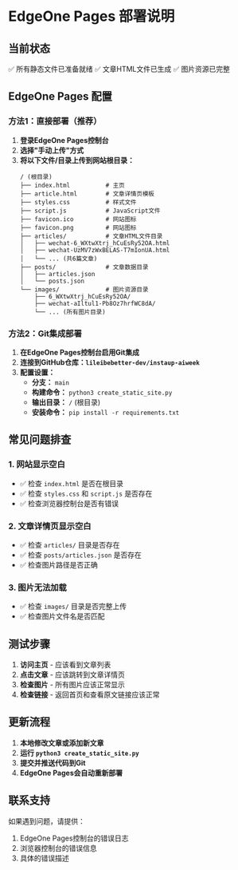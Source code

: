 # EdgeOne Pages 部署说明

## 当前状态
✅ 所有静态文件已准备就绪
✅ 文章HTML文件已生成
✅ 图片资源已完整

## EdgeOne Pages 配置

### 方法1：直接部署（推荐）
1. **登录EdgeOne Pages控制台**
2. **选择"手动上传"方式**
3. **将以下文件/目录上传到网站根目录：**
   ```
   / (根目录)
   ├── index.html          # 主页
   ├── article.html        # 文章详情页模板
   ├── styles.css          # 样式文件
   ├── script.js           # JavaScript文件
   ├── favicon.ico         # 网站图标
   ├── favicon.png         # 网站图标
   ├── articles/           # 文章HTML文件目录
   │   ├── wechat-6_WXtwXtrj_hCuEsRy52OA.html
   │   ├── wechat-UzMV7zWxBELAS-T7mIonUA.html
   │   └── ... (共6篇文章)
   ├── posts/              # 文章数据目录
   │   ├── articles.json
   │   └── posts.json
   └── images/             # 图片资源目录
       ├── 6_WXtwXtrj_hCuEsRy52OA/
       ├── wechat-aIltul1-Pb8Oz7hrfWC8dA/
       └── ... (所有图片目录)
   ```

### 方法2：Git集成部署
1. **在EdgeOne Pages控制台启用Git集成**
2. **连接到GitHub仓库：`lileibebetter-dev/instaup-aiweek`**
3. **配置设置：**
   - **分支：** `main`
   - **构建命令：** `python3 create_static_site.py`
   - **输出目录：** `/` (根目录)
   - **安装命令：** `pip install -r requirements.txt`

## 常见问题排查

### 1. 网站显示空白
- ✅ 检查 `index.html` 是否在根目录
- ✅ 检查 `styles.css` 和 `script.js` 是否存在
- ✅ 检查浏览器控制台是否有错误

### 2. 文章详情页显示空白
- ✅ 检查 `articles/` 目录是否存在
- ✅ 检查 `posts/articles.json` 是否存在
- ✅ 检查图片路径是否正确

### 3. 图片无法加载
- ✅ 检查 `images/` 目录是否完整上传
- ✅ 检查图片文件名是否匹配

## 测试步骤
1. **访问主页** - 应该看到文章列表
2. **点击文章** - 应该跳转到文章详情页
3. **检查图片** - 所有图片应该正常显示
4. **检查链接** - 返回首页和查看原文链接应该正常

## 更新流程
1. **本地修改文章或添加新文章**
2. **运行 `python3 create_static_site.py`**
3. **提交并推送代码到Git**
4. **EdgeOne Pages会自动重新部署**

## 联系支持
如果遇到问题，请提供：
1. EdgeOne Pages控制台的错误日志
2. 浏览器控制台的错误信息
3. 具体的错误描述
